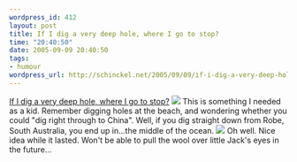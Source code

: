 ```yaml
--- 
wordpress_id: 412
layout: post
title: If I dig a very deep hole, where I go to stop?
time: "20:40:50"
date: 2005-09-09 20:40:50
tags: 
- humour
wordpress_url: http://schinckel.net/2005/09/09/if-i-dig-a-very-deep-hole-where-i-go-to-stop/
---
```

[If I dig a very deep hole, where I go to stop?][1] ![][2] This is something I needed as a kid. Remember digging holes at the beach, and wondering whether you could "dig right through to China". Well, if you dig straight down from Robe, South Australia, you end up in...the middle of the ocean. ![][3] Oh well. Nice idea while it lasted. Won't be able to pull the wool over little Jack's eyes in the future... 

   [1]: http://grad.icmc.usp.br/~cipriani/bighole.php?lang=en
   [2]: /images/Robe.jpg
   [3]: /images/HoleExit.jpg


